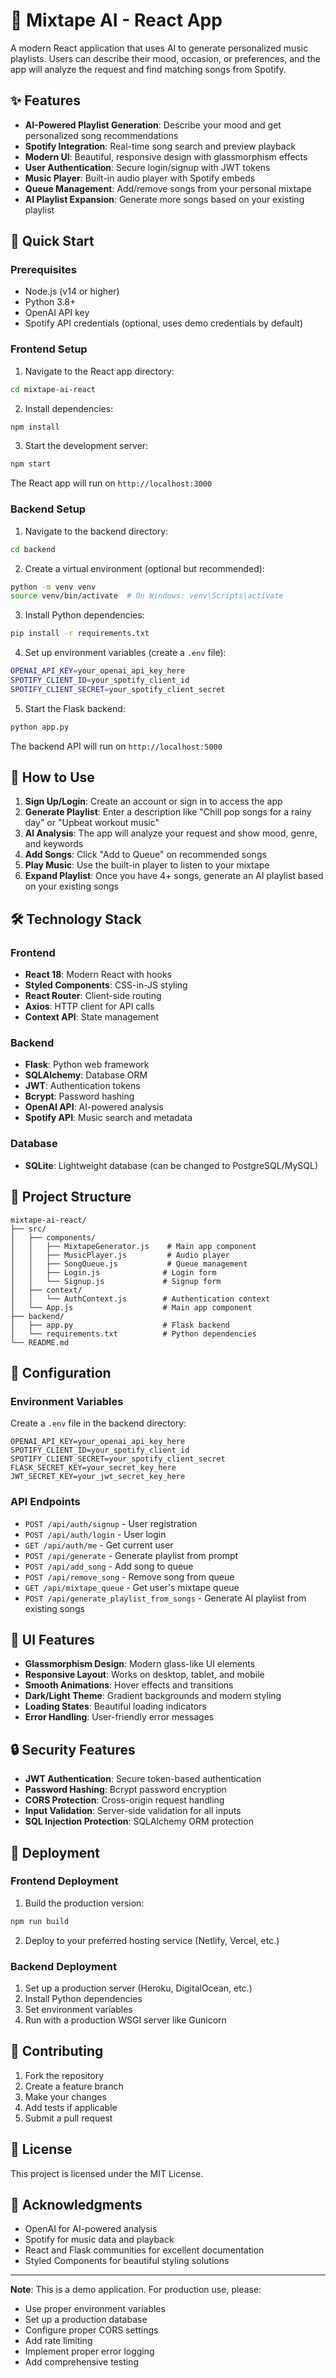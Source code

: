 # 🎵 Mixtape AI - React App

A modern React application that uses AI to generate personalized music playlists. Users can describe their mood, occasion, or preferences, and the app will analyze the request and find matching songs from Spotify.

## ✨ Features

- **AI-Powered Playlist Generation**: Describe your mood and get personalized song recommendations
- **Spotify Integration**: Real-time song search and preview playback
- **Modern UI**: Beautiful, responsive design with glassmorphism effects
- **User Authentication**: Secure login/signup with JWT tokens
- **Music Player**: Built-in audio player with Spotify embeds
- **Queue Management**: Add/remove songs from your personal mixtape
- **AI Playlist Expansion**: Generate more songs based on your existing playlist

## 🚀 Quick Start

### Prerequisites

- Node.js (v14 or higher)
- Python 3.8+
- OpenAI API key
- Spotify API credentials (optional, uses demo credentials by default)

### Frontend Setup

1. Navigate to the React app directory:
```bash
cd mixtape-ai-react
```

2. Install dependencies:
```bash
npm install
```

3. Start the development server:
```bash
npm start
```

The React app will run on `http://localhost:3000`

### Backend Setup

1. Navigate to the backend directory:
```bash
cd backend
```

2. Create a virtual environment (optional but recommended):
```bash
python -m venv venv
source venv/bin/activate  # On Windows: venv\Scripts\activate
```

3. Install Python dependencies:
```bash
pip install -r requirements.txt
```

4. Set up environment variables (create a `.env` file):
```bash
OPENAI_API_KEY=your_openai_api_key_here
SPOTIFY_CLIENT_ID=your_spotify_client_id
SPOTIFY_CLIENT_SECRET=your_spotify_client_secret
```

5. Start the Flask backend:
```bash
python app.py
```

The backend API will run on `http://localhost:5000`

## 🎯 How to Use

1. **Sign Up/Login**: Create an account or sign in to access the app
2. **Generate Playlist**: Enter a description like "Chill pop songs for a rainy day" or "Upbeat workout music"
3. **AI Analysis**: The app will analyze your request and show mood, genre, and keywords
4. **Add Songs**: Click "Add to Queue" on recommended songs
5. **Play Music**: Use the built-in player to listen to your mixtape
6. **Expand Playlist**: Once you have 4+ songs, generate an AI playlist based on your existing songs

## 🛠️ Technology Stack

### Frontend
- **React 18**: Modern React with hooks
- **Styled Components**: CSS-in-JS styling
- **React Router**: Client-side routing
- **Axios**: HTTP client for API calls
- **Context API**: State management

### Backend
- **Flask**: Python web framework
- **SQLAlchemy**: Database ORM
- **JWT**: Authentication tokens
- **Bcrypt**: Password hashing
- **OpenAI API**: AI-powered analysis
- **Spotify API**: Music search and metadata

### Database
- **SQLite**: Lightweight database (can be changed to PostgreSQL/MySQL)

## 📁 Project Structure

```
mixtape-ai-react/
├── src/
│   ├── components/
│   │   ├── MixtapeGenerator.js    # Main app component
│   │   ├── MusicPlayer.js         # Audio player
│   │   ├── SongQueue.js           # Queue management
│   │   ├── Login.js              # Login form
│   │   └── Signup.js             # Signup form
│   ├── context/
│   │   └── AuthContext.js        # Authentication context
│   └── App.js                    # Main app component
├── backend/
│   ├── app.py                    # Flask backend
│   └── requirements.txt          # Python dependencies
└── README.md
```

## 🔧 Configuration

### Environment Variables

Create a `.env` file in the backend directory:

```env
OPENAI_API_KEY=your_openai_api_key_here
SPOTIFY_CLIENT_ID=your_spotify_client_id
SPOTIFY_CLIENT_SECRET=your_spotify_client_secret
FLASK_SECRET_KEY=your_secret_key_here
JWT_SECRET_KEY=your_jwt_secret_key_here
```

### API Endpoints

- `POST /api/auth/signup` - User registration
- `POST /api/auth/login` - User login
- `GET /api/auth/me` - Get current user
- `POST /api/generate` - Generate playlist from prompt
- `POST /api/add_song` - Add song to queue
- `POST /api/remove_song` - Remove song from queue
- `GET /api/mixtape_queue` - Get user's mixtape queue
- `POST /api/generate_playlist_from_songs` - Generate AI playlist from existing songs

## 🎨 UI Features

- **Glassmorphism Design**: Modern glass-like UI elements
- **Responsive Layout**: Works on desktop, tablet, and mobile
- **Smooth Animations**: Hover effects and transitions
- **Dark/Light Theme**: Gradient backgrounds and modern styling
- **Loading States**: Beautiful loading indicators
- **Error Handling**: User-friendly error messages

## 🔒 Security Features

- **JWT Authentication**: Secure token-based authentication
- **Password Hashing**: Bcrypt password encryption
- **CORS Protection**: Cross-origin request handling
- **Input Validation**: Server-side validation for all inputs
- **SQL Injection Protection**: SQLAlchemy ORM protection

## 🚀 Deployment

### Frontend Deployment

1. Build the production version:
```bash
npm run build
```

2. Deploy to your preferred hosting service (Netlify, Vercel, etc.)

### Backend Deployment

1. Set up a production server (Heroku, DigitalOcean, etc.)
2. Install Python dependencies
3. Set environment variables
4. Run with a production WSGI server like Gunicorn

## 🤝 Contributing

1. Fork the repository
2. Create a feature branch
3. Make your changes
4. Add tests if applicable
5. Submit a pull request

## 📝 License

This project is licensed under the MIT License.

## 🙏 Acknowledgments

- OpenAI for AI-powered analysis
- Spotify for music data and playback
- React and Flask communities for excellent documentation
- Styled Components for beautiful styling solutions

---

**Note**: This is a demo application. For production use, please:
- Use proper environment variables
- Set up a production database
- Configure proper CORS settings
- Add rate limiting
- Implement proper error logging
- Add comprehensive testing
